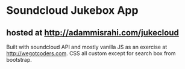 # Soundcloud Jukebox App 
## hosted at http://adammisrahi.com/jukecloud

Built with soundcloud API and mostly vanilla JS as an exercise at http://wegotcoders.com.
CSS all custom except for search box from bootstrap. 
